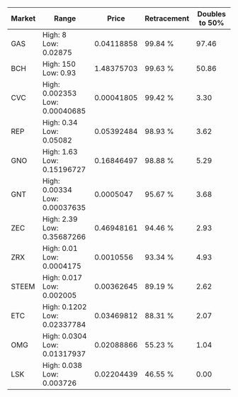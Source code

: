 | Market | Range | Price| Retracement | Doubles to 50% |
| --- | --- | --- | --- | --- |
| GAS | High: 8<br />Low: 0.02875 | 0.04118858 | 99.84 % | 97.46 |
| BCH | High: 150<br />Low: 0.93 | 1.48375703 | 99.63 % | 50.86 |
| CVC | High: 0.002353<br />Low: 0.00040685 | 0.00041805 | 99.42 % | 3.30 |
| REP | High: 0.34<br />Low: 0.05082 | 0.05392484 | 98.93 % | 3.62 |
| GNO | High: 1.63<br />Low: 0.15196727 | 0.16846497 | 98.88 % | 5.29 |
| GNT | High: 0.00334<br />Low: 0.00037635 | 0.0005047 | 95.67 % | 3.68 |
| ZEC | High: 2.39<br />Low: 0.35687266 | 0.46948161 | 94.46 % | 2.93 |
| ZRX | High: 0.01<br />Low: 0.0004175 | 0.0010556 | 93.34 % | 4.93 |
| STEEM | High: 0.017<br />Low: 0.002005 | 0.00362645 | 89.19 % | 2.62 |
| ETC | High: 0.1202<br />Low: 0.02337784 | 0.03469812 | 88.31 % | 2.07 |
| OMG | High: 0.0304<br />Low: 0.01317937 | 0.02088866 | 55.23 % | 1.04 |
| LSK | High: 0.038<br />Low: 0.003726 | 0.02204439 | 46.55 % | 0.00 |
